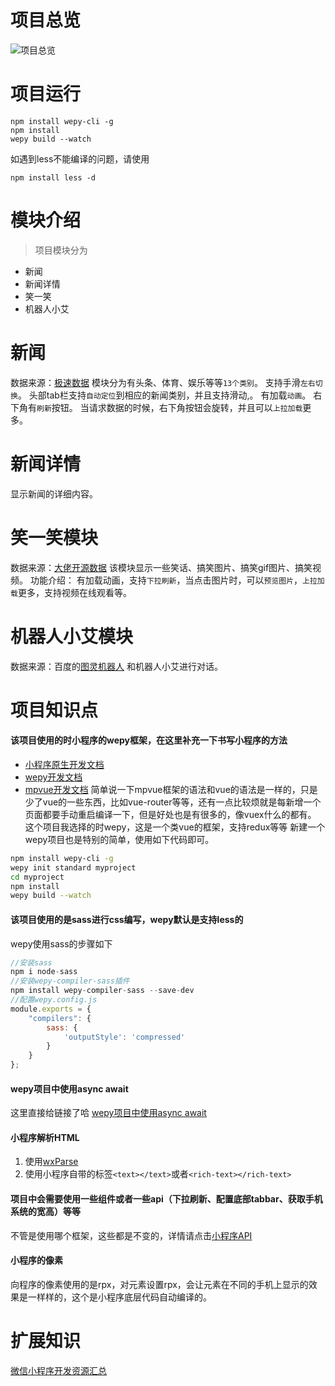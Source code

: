 
# 项目总览
![项目总览](https://github.com/yuang01/mybolg/blob/yuangboy/source/images/xcx.png)

# 项目运行
```
npm install wepy-cli -g
npm install
wepy build --watch
```
如遇到less不能编译的问题，请使用
```
npm install less -d
```

# 模块介绍
> 项目模块分为
* 新闻
* 新闻详情
* 笑一笑
* 机器人小艾

# 新闻
数据来源：<a href="https://www.jisuapi.com/" target="_blank">极速数据</a>
模块分为有头条、体育、娱乐等等`13个类别`。
支持手滑`左右切换`。
头部tab栏支持`自动定位`到相应的新闻类别，并且支持滑动,。
有加载`动画`。
右下角有`刷新`按钮。
当请求数据的时候，右下角按钮会旋转，并且可以`上拉加载`更多。

# 新闻详情
显示新闻的详细内容。

# 笑一笑模块
数据来源：<a href="https://blog.csdn.net/c__chao/article/details/78573737">大佬开源数据</a>
该模块显示一些笑话、搞笑图片、搞笑gif图片、搞笑视频。
功能介绍： 有加载动画，支持`下拉刷新`，当点击图片时，可以`预览图片`，`上拉加载`更多，支持视频在线观看等。

# 机器人小艾模块
数据来源：百度的<a href="http://www.tuling123.com/">图灵机器人</a>
和机器人小艾进行对话。

# 项目知识点
#### 该项目使用的时小程序的wepy框架，在这里补充一下书写小程序的方法
* <a href="https://developers.weixin.qq.com/miniprogram/dev/" target="_blank">小程序原生开发文档</a>
* <a href="https://tencent.github.io/wepy/index.html" target="_blank">wepy开发文档</a>
* <a href="http://mpvue.com/" target="_blank">mpvue开发文档</a>
简单说一下mpvue框架的语法和vue的语法是一样的，只是少了vue的一些东西，比如vue-router等等，还有一点比较烦就是每新增一个页面都要手动重启编译一下，但是好处也是有很多的，像vuex什么的都有。
这个项目我选择的时wepy，这是一个类vue的框架，支持redux等等
新建一个wepy项目也是特别的简单，使用如下代码即可。
``` bash
npm install wepy-cli -g
wepy init standard myproject
cd myproject
npm install
wepy build --watch
```

#### 该项目使用的是sass进行css编写，wepy默认是支持less的
wepy使用sass的步骤如下
``` javascript
//安装sass
npm i node-sass
//安装wepy-compiler-sass插件
npm install wepy-compiler-sass --save-dev
//配置wepy.config.js
module.exports = {
    "compilers": {
        sass: {
            'outputStyle': 'compressed'
        }
    }
};
```

####  wepy项目中使用async await
这里直接给链接了哈
<a href="https://github.com/Tencent/wepy/wiki/wepy%E9%A1%B9%E7%9B%AE%E4%B8%AD%E4%BD%BF%E7%94%A8async-await" target="_blank">wepy项目中使用async await</a>

#### 小程序解析HTML
1. 使用<a href="https://github.com/icindy/wxParse" target="_blank">wxParse</a>
2. 使用小程序自带的标签`<text></text>`或者`<rich-text></rich-text>`

#### 项目中会需要使用一些组件或者一些api（下拉刷新、配置底部tabbar、获取手机系统的宽高）等等
不管是使用哪个框架，这些都是不变的，详情请点击<a href="https://developers.weixin.qq.com/miniprogram/dev/api/" target="_blank">小程序API</a>

#### 小程序的像素
向程序的像素使用的是rpx，对元素设置rpx，会让元素在不同的手机上显示的效果是一样样的，这个是小程序底层代码自动编译的。

# 扩展知识
<a href="https://github.com/justjavac/awesome-wechat-weapp" target="_blank">微信小程序开发资源汇总</a>


